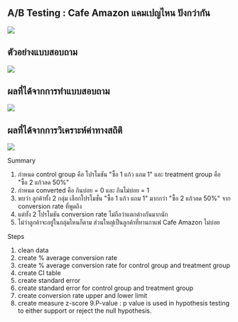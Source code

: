 ## A/B Testing : Cafe Amazon แคมเปญไหน ปังกว่ากัน

![](https://github.com/chetninphat/BADS7105-CRM-Analytics-and-Intelligence/blob/main/Homework%2009/ab1.jpg)



## ตัวอย่างแบบสอบถาม
![](https://github.com/chetninphat/BADS7105-CRM-Analytics-and-Intelligence/blob/main/Homework%2009/ab2.jpg)



## ผลที่ได้จากการทำแบบสอบถาม
![](https://github.com/chetninphat/BADS7105-CRM-Analytics-and-Intelligence/blob/main/Homework%2009/ab3.jpg)



## ผลที่ได้จากการวิเคราะห์ค่าทางสถิติ
![](https://github.com/chetninphat/BADS7105-CRM-Analytics-and-Intelligence/blob/main/Homework%2009/ab4.jpg)

Summary
1. กำหนด control group คือ โปรโมชัน "ซื้อ 1 แก้ว แถม 1" และ treatment group คือ "ซื้อ 2 แก้วลด 50%"
2. กำหนด converted คือ กินบ่อย = 0 และ กินไม่บ่อย = 1
3. พบว่า ลูกค้าทั้ง 2 กลุ่ม เลือกโปรโมชั่น "ซื้อ 1 แก้ว แถม 1" มากกว่า "ซื้อ 2 แก้วลด 50%" จาก conversion rate ที่พูดถึง
4. แต่ทั้ง 2 โปรโมชัน conversion rate ไม่ถือว่าแตกต่างกันมากนัก
5. ไม่ว่าลูกค้าจะอยู่ในกลุ่มไหนก็ตาม ส่วนใหญ่เป็นลูกค้าที่ทานกาแฟ Cafe Amazon ไม่บ่อย

Steps
1. clean data
2. create % average conversion rate 
3. create % average conversion rate for control group and treatment group  
4. create CI table
5. create standard error 
6. create standard error for control group and treatment group  
7. create conversion rate upper and lower limit 
8. create  measure z-score
9.P-value : p value is used in hypothesis testing to either support or reject the null hypothesis.
